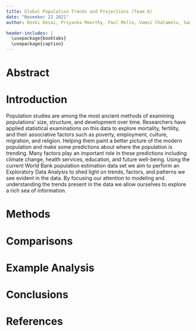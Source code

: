 ```yaml
---
title: Global Population Trends and Projections (Team 6)
date: "November 22 2021"
author: Devki Desai, Priyanka Moorthy, Paul Mello, Vamsi Chalamolu, San José State University

header-includes: |
  \usepackage{booktabs}
  \usepackage{caption}
---
```


# Abstract

# Introduction
Population studies are among the most ancient methods of examining populations’ size, structure, and development over time. Researchers have applied statistical examinations on this data to explore mortality, fertility, and their associative factors such as poverty, employment, culture, migration, and religion. Helping them paint a better picture of the modern population and make some predictions about where the population is trending. Many factors play an important role in these predictions including climate change, health services, education, and future well-being. 
Using the current World Bank population estimation data set we aim to perform an Exploratory Data Analysis to shed light on trends, factors, and patterns we see evident in the data. By focusing our attention to modeling and understanding the trends present in the data we allow ourselves to explore a rich sea of information.

# Methods

# Comparisons

# Example Analysis

# Conclusions


# References

